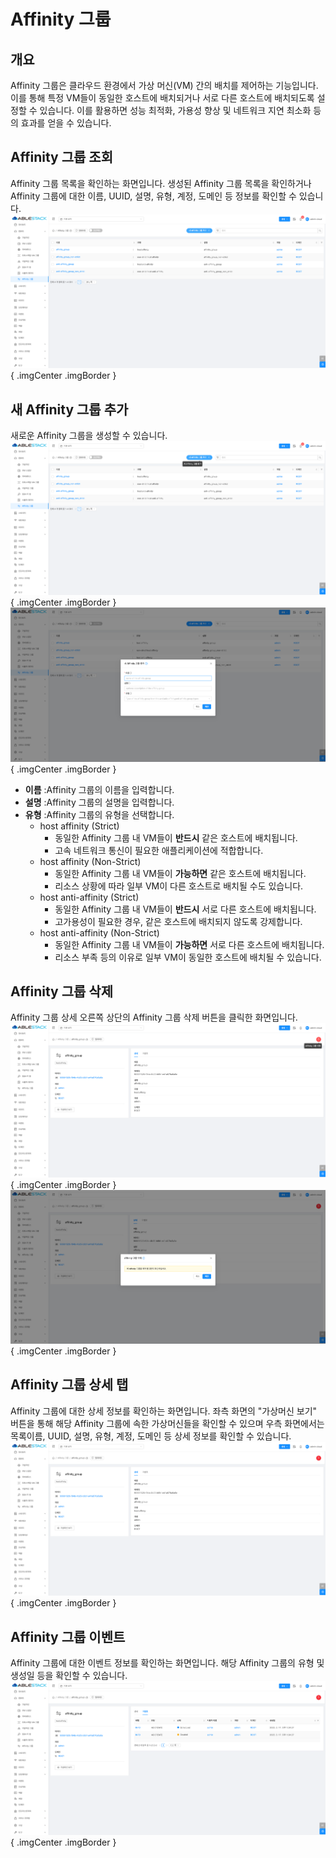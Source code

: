 
# Affinity 그룹

## 개요
Affinity 그룹은 클라우드 환경에서 가상 머신(VM) 간의 배치를 제어하는 기능입니다. 이를 통해 특정 VM들이 동일한 호스트에 배치되거나 서로 다른 호스트에 배치되도록 설정할 수 있습니다. 이를 활용하면 성능 최적화, 가용성 향상 및 네트워크 지연 최소화 등의 효과를 얻을 수 있습니다.

## Affinity 그룹 조회
Affinity 그룹 목록을 확인하는 화면입니다. 생성된 Affinity 그룹 목록을 확인하거나 Affinity 그룹에 대한 이름, UUID, 설명, 유형, 계정, 도메인 등 정보를 확인할 수 있습니다.
![Affinity 그룹 목록 조회](../../assets/images/admin-guide/mold/compute/affinity-group/mold-admin-guide-compute-affinity-group-1.png){ .imgCenter .imgBorder }

## 새 Affinity 그룹 추가
새로운 Affinity 그룹을 생성할 수 있습니다.
![Affinity 그룹 만들기](../../assets/images/admin-guide/mold/compute/affinity-group/mold-admin-guide-compute-affinity-group-2.png){ .imgCenter .imgBorder }
![Affinity 그룹 만들기](../../assets/images/admin-guide/mold/compute/affinity-group/mold-admin-guide-compute-affinity-group-3.png){ .imgCenter .imgBorder }

  - **이름** :Affinity 그룹의 이름을 입력합니다.
  - **설명** :Affinity 그룹의 설명을 입력합니다.
  - **유형** :Affinity 그룹의 유형을 선택합니다.
    - host affinity (Strict)
        - 동일한 Affinity 그룹 내 VM들이 **반드시** 같은 호스트에 배치됩니다.
        - 고속 네트워크 통신이 필요한 애플리케이션에 적합합니다.
    - host affinity (Non-Strict)
        - 동일한 Affinity 그룹 내 VM들이 **가능하면** 같은 호스트에 배치됩니다.
        - 리소스 상황에 따라 일부 VM이 다른 호스트로 배치될 수도 있습니다.
    - host anti-affinity (Strict)
        - 동일한 Affinity 그룹 내 VM들이 **반드시** 서로 다른 호스트에 배치됩니다.
        - 고가용성이 필요한 경우, 같은 호스트에 배치되지 않도록 강제합니다.
    - host anti-affinity (Non-Strict)
        - 동일한 Affinity 그룹 내 VM들이 **가능하면** 서로 다른 호스트에 배치됩니다.
        - 리소스 부족 등의 이유로 일부 VM이 동일한 호스트에 배치될 수 있습니다.

## Affinity 그룹 삭제
Affinity 그룹 상세 오른쪽 상단의 Affinity 그룹 삭제 버튼을 클릭한 화면입니다.
![Affinity 그룹 삭제](../../assets/images/admin-guide/mold/compute/affinity-group/mold-admin-guide-compute-affinity-group-4.png){ .imgCenter .imgBorder }
![Affinity 그룹 삭제](../../assets/images/admin-guide/mold/compute/affinity-group/mold-admin-guide-compute-affinity-group-5.png){ .imgCenter .imgBorder }

## Affinity 그룹 상세 탭
Affinity 그룹에 대한 상세 정보를 확인하는 화면입니다. 좌측 화면의 "가상머신 보기" 버튼을 통해 해당 Affinity 그룹에 속한 가상머신들을 확인할 수 있으며 우측 화면에서는 목록이름, UUID, 설명, 유형, 계정, 도메인 등 상세 정보를 확인할 수 있습니다.
![Affinity 그룹 상세 정보](../../assets/images/admin-guide/mold/compute/affinity-group/mold-admin-guide-compute-affinity-group-6.png){ .imgCenter .imgBorder }

## Affinity 그룹 이벤트
Affinity 그룹에 대한 이벤트 정보를 확인하는 화면입니다. 해당 Affinity 그룹의 유형 및 생성일 등을 확인할 수 있습니다.
![Affinity 그룹 이벤트](../../assets/images/admin-guide/mold/compute/affinity-group/mold-admin-guide-compute-affinity-group-7.png){ .imgCenter .imgBorder }
